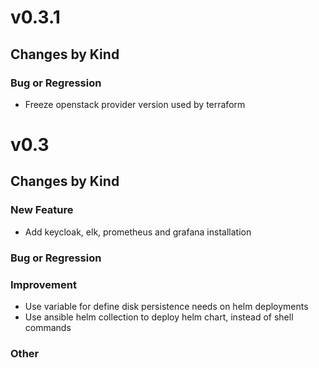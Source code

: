 # v0.3.1

## Changes by Kind

### Bug or Regression

- Freeze openstack provider version used by terraform


# v0.3

## Changes by Kind

### New Feature

- Add keycloak, elk, prometheus and grafana installation

### Bug or Regression

### Improvement

- Use variable for define disk persistence needs on helm deployments 
- Use ansible helm collection to deploy helm chart, instead of shell commands

### Other

